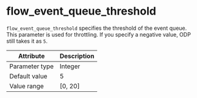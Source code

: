 # flow_event_queue_threshold

`flow_event_queue_threshold` specifies the threshold of the event queue. This parameter is used for throttling. If you specify a negative value, ODP still takes it as `5`.

| Attribute | Description |
|----------|---------|
| Parameter type | Integer |
| Default value | 5 |
| Value range | [0, 20] |
